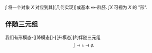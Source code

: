 
$\int$ 将一个对象 $X$ 对应到其[[几何实现]]或基本 $\infty$-群胚. $\int X$ 可视为 $X$ 的 "形".

## 伴随三元组

我们有形模态-[[降模态]]-[[升模态]]的伴随三元组
$$
\int \dashv \flat \dashv \sharp.
$$